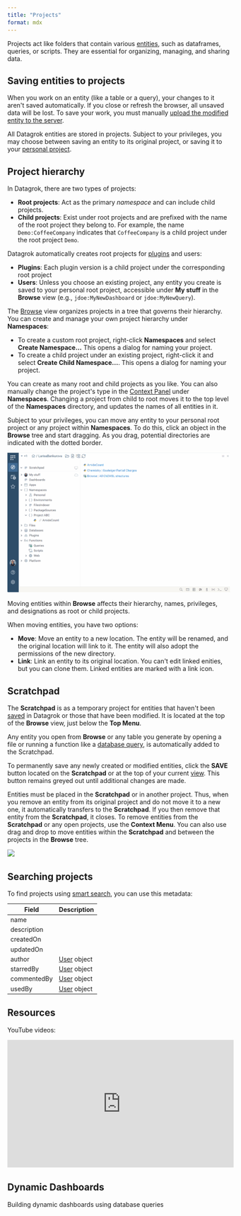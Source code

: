 ```yaml
---
title: "Projects"
format: mdx
---
```


Projects act like folders that contain various [entities](../objects.md), such as dataframes,
queries, or scripts. They are essential for organizing, managing, and sharing data.

## Saving entities to projects

When you work on an
entity (like a table or a query), your changes to it aren't saved automatically.
If you close or refresh the browser, all unsaved data will be lost. To save your work, you must manually [upload the modified entity to the server](../../navigation/basic-tasks/basic-tasks.md#save). 

All Datagrok entities are stored in projects. Subject to your privileges, you may choose between saving an entity to its original project, or saving it to your [personal project](#project-hierarchy).

## Project hierarchy

In Datagrok, there are two types of projects:

* **Root projects**: Act as the primary _namespace_ and can include child
  projects. 
* **Child projects**: Exist under root projects and are prefixed with the name
  of the root project they belong to. For example, the name `Demo:CoffeeCompany` indicates
  that `CoffeeCompany` is a child project under the root project `Demo`.

Datagrok automatically creates root projects for
[plugins](../../../develop/how-to/create-package.md) and users:
* **Plugins**: Each plugin version is a child project under the corresponding
  root project
* **Users**: Unless you choose an existing project, any entity you create is
  saved to your personal root project, accessible under **My
  stuff** in the **Browse** view (e.g., `jdoe:MyNewDashboard` or `jdoe:MyNewQuery`). 
  
The [Browse](../../navigation/views/browse.md) view organizes projects in a tree
that governs their hierarchy. You can create and manage your own project hierarchy under **Namespaces**: 

* To create a custom root project, right-click **Namespaces** and select **Create
Namespace...** This opens a dialog for naming your project.
* To create a child project under an existing project, right-click it and select
  **Create Child Namespace...**. This opens a dialog for naming your project.

You can create as many root and child projects as you like. You can also
manually change the project's type in the [Context Panel](../../navigation/panels/panels.md#context-panel) under
**Namespaces**. Changing a project from child to root moves it to the top
level of the **Namespaces** directory, and updates the names of all entities in
it. 

Subject to your privileges, you can move any entity to your personal root
project or any project within **Namespaces**. To do this, click an object in the
**Browse** tree and start dragging. As you drag, potential directories are
indicated with the dotted border. 

![](../../navigation/views/img/namespaces-drag-and-drop.gif)

Moving entities within **Browse** affects their
hierarchy, names, privileges, and designations as root or child projects. 

When moving entities, you have two options:

* **Move**: Move an entity to a new location. The entity will be renamed, and
  the original location will link to it. The entity will also adopt the
  permissions of the new directory.
* **Link**: Link an entity to its original location. You can't edit linked enities, but you
  can clone them. Linked entities are marked with a link icon.

## Scratchpad

The **Scratchpad** is as a temporary project for entities that haven't been
[saved](../../navigation/basic-tasks/basic-tasks.md#save) in Datagrok or those
that have been modified. It is located at the top of the **Browse** view, just
below the **Top Menu**.

Any entity you open from **Browse** or any table you generate by opening a 
file or running a function like a [database query](../../../access/databases/databases.md#running-queries), is
automatically added to the Scratchpad.

To permanently save any newly created or modified entities, click the **SAVE**
button located on the **Scratchpad** or at the top of your current [view](../../navigation/views/views.md). This button remains greyed out until additional changes are made.

Entities must be placed in the **Scratchpad** or in another project. Thus, when
you remove an entity from its original project and do not move it to a new one,
it automatically transfers to the **Scratchpad**. If you then remove that entity
from the **Scratchpad**, it closes. To remove entities from the **Scratchpad**
or any open projects, use the **Context Menu**. You can also use drag and drop
to move entities within the **Scratchpad** and between the projects in the **Browse** tree. 

![](scratchpad.gif)

## Searching projects

To find projects using [smart search](../../navigation/views/browse.md#entity-search), you can use this metadata:

| Field       | Description                            |
|-------------|----------------------------------------|
| name        |                                        |
| description |                                        |
| createdOn   |                                        |
| updatedOn   |                                        |
| author      | [User](../../../govern/user.md) object |
| starredBy   | [User](../../../govern/user.md) object |
| commentedBy | [User](../../../govern/user.md) object |
| usedBy      | [User](../../../govern/user.md) object |

## Resources

YouTube videos:

<div class="help-video-list" style={{display:"flex","flex-wrap":"wrap",}}>

<div class="card" style={{width:"512px",}}>
<iframe src="https://www.youtube.com/embed/TtVjvxMj9Ds?si=8J08Iqbigx2RtR9T" title="YouTube video player" width="512" height="288" frameborder="0" allow="accelerometer; autoplay; clipboard-write; encrypted-media; gyroscope; picture-in-picture; web-share" allowfullscreen></iframe>
  <div class="card-body">
    <h2 class="card-title">Dynamic Dashboards</h2>
    <p class="card-text">Building dynamic dashboards using database queries</p>
  </div>
</div>
</div>
